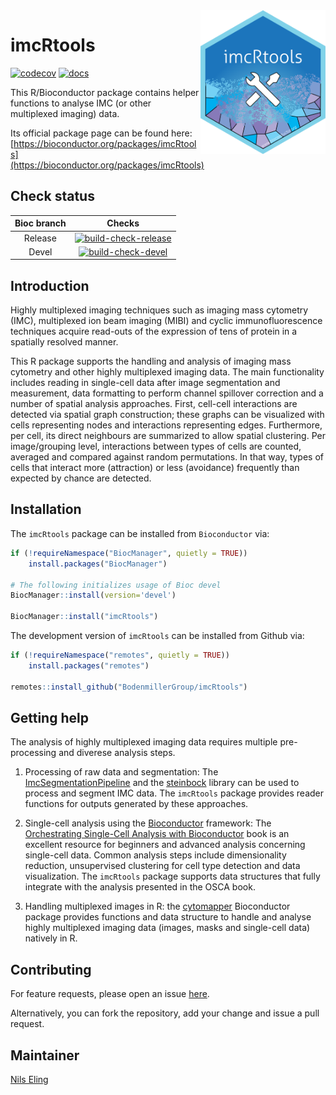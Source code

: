 <img src="inst/imgs/imcRtools_sticker.png" align="right" alt="" width="200" />

# imcRtools

<!-- badges: start -->
[![codecov](https://codecov.io/gh/BodenmillerGroup/imcRtools/branch/master/graph/badge.svg)](https://codecov.io/gh/BodenmillerGroup/imcRtools)
[![docs](https://github.com/BodenmillerGroup/imcRtools/actions/workflows/docs.yml/badge.svg?branch=master)](https://github.com/BodenmillerGroup/imcRtools/actions/workflows/docs.yml)
<!-- badges: end -->

This R/Bioconductor package contains helper functions to analyse IMC (or other multiplexed imaging) data.

Its official package page can be found here: [https://bioconductor.org/packages/imcRtools](https://bioconductor.org/packages/imcRtools)

## Check status

| Bioc branch | Checks |
|:-----------:|:------:|
| Release     |[![build-check-release](https://github.com/BodenmillerGroup/imcRtools/actions/workflows/build-checks-release.yml/badge.svg?branch=master)](https://github.com/BodenmillerGroup/imcRtools/actions/workflows/build-checks-release.yml)|
| Devel       |[![build-check-devel](https://github.com/BodenmillerGroup/imcRtools/actions/workflows/build-checks-devel.yml/badge.svg?branch=master)](https://github.com/BodenmillerGroup/imcRtools/actions/workflows/build-checks-devel.yml)|

## Introduction

Highly multiplexed imaging techniques such as imaging mass cytometry (IMC), 
multiplexed ion beam imaging (MIBI) and cyclic immunofluorescence techniques
acquire read-outs of the expression of tens of protein in a spatially resolved
manner.

This R package supports the handling and analysis of imaging mass cytometry 
and other highly multiplexed imaging data. The main functionality includes 
reading in single-cell data after image segmentation and measurement, data 
formatting to perform channel spillover correction and a number of spatial 
analysis approaches. First, cell-cell interactions are detected via spatial 
graph construction; these graphs can be visualized with cells representing 
nodes and interactions representing edges. Furthermore, per cell, its direct 
neighbours are summarized to allow spatial clustering. Per image/grouping 
level, interactions between types of cells are counted, averaged and 
compared against random permutations. In that way, types of cells that 
interact more (attraction) or less (avoidance) frequently than expected by 
chance are detected. 

## Installation

The `imcRtools` package can be installed from `Bioconductor` via:

```r
if (!requireNamespace("BiocManager", quietly = TRUE))
    install.packages("BiocManager")

# The following initializes usage of Bioc devel
BiocManager::install(version='devel')

BiocManager::install("imcRtools")
```

The development version of `imcRtools` can be installed from Github via:

```r
if (!requireNamespace("remotes", quietly = TRUE))
    install.packages("remotes")

remotes::install_github("BodenmillerGroup/imcRtools")
```

## Getting help

The analysis of highly multiplexed imaging data requires multiple pre-processing
and diverese analysis steps.

1. Processing of raw data and segmentation: The 
[ImcSegmentationPipeline](https://github.com/BodenmillerGroup/ImcSegmentationPipeline) and 
the [steinbock](https://github.com/BodenmillerGroup/steinbock) 
library can be used to process and segment IMC data. The
`imcRtools` package provides reader functions for outputs generated by these 
approaches.  

2. Single-cell analysis using the [Bioconductor](https://www.bioconductor.org/) framework: The 
[Orchestrating Single-Cell Analysis with Bioconductor](https://bioconductor.org/books/release/OSCA/)
book is an excellent resource for beginners and advanced analysis concerning
single-cell data. Common analysis steps include dimensionality reduction, 
unsupervised clustering for cell type detection and data visualization.
The `imcRtools` package supports data structures that fully
integrate with the analysis presented in the OSCA book.  

3. Handling multiplexed images in R: the 
[cytomapper](https://www.bioconductor.org/packages/release/bioc/html/cytomapper.html)
Bioconductor package provides functions and data structure to handle and 
analyse highly multiplexed imaging data (images, masks and single-cell data)
natively in R.

## Contributing

For feature requests, please open an issue [here](https://github.com/BodenmillerGroup/imcRtools/issues).

Alternatively, you can fork the repository, add your change and issue a pull request.

## Maintainer

[Nils Eling](https://github.com/nilseling)
